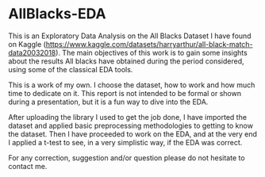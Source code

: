 # AllBlacks-EDA
This is an Exploratory Data Analysis on the All Blacks Dataset I have found on Kaggle (https://www.kaggle.com/datasets/harryarthur/all-black-match-data20032018). The main objectives of this work is to gain some insights about the results All blacks have obtained during the period considered, using some of the classical EDA tools. 

This is a work of my own. I choose the dataset, how to work and how much time to dedicate on it. This report is not intended to be formal or shown during a presentation, but it is a fun way to dive into the EDA.

After uploading the library I used to get the job done, I have imported the dataset and applied basic preprocessing methodologies to getting to know the dataset. Then I have proceeded to work on the EDA, and at the very end I applied a t-test to see, in a very simplistic way, if the EDA was correct.

For any correction, suggestion and/or question please do not hesitate to contact me.
